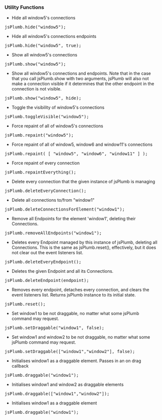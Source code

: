 ### Utility Functions
- Hide all window5's connections
<pre>
jsPlumb.hide("window5");
</pre>
- Hide all window5's connections endpoints
<pre>
jsPlumb.hide("window5", true);
</pre>
- Show all window5's connections
<pre>
jsPlumb.show("window5");
</pre>
- Show all window5's connections and endpoints.  Note that in the case that you call jsPlumb.show with two arguments, jsPlumb will also not make a connection visible if it determines that the other endpoint in the connection is not visible.
<pre>
jsPlumb.show("window5", hide);
</pre>
- Toggle the visibility of window5's connections
<pre>
jsPlumb.toggleVisible("window5");
</pre>
- Force repaint of all of window5's connections
<pre>
jsPlumb.repaint("window5");
</pre>
- Force repaint of all of window5, window6 and window11's connections
<pre>
jsPlumb.repaint( [ "window5", "window6", "window11" ] );
</pre>
- Force repaint of every connection
<pre>
jsPlumb.repaintEverything();
</pre>
- Delete every connection that the given instance of jsPlumb is managing
<pre>
jsPlumb.deleteEveryConnection();
</pre>
- Delete all connections to/from "window1"
<pre>
jsPlumb.deleteConnectionsForElement("window1");
</pre>
- Remove all Endpoints for the element 'window1', deleting their Connections.
<pre>
jsPlumb.removeAllEndpoints("window1");
</pre>
- Deletes every Endpoint managed by this instance of jsPlumb, deleting all Connections. This is the same as jsPlumb.reset(), effectively, but it does not clear out the event listeners list. 
<pre>
jsPlumb.deleteEveryEndpoint();
</pre>
- Deletes the given Endpoint and all its Connections. 
<pre>
jsPlumb.deleteEndpoint(endpoint);
</pre>
- Removes every endpoint, detaches every connection, and clears the event listeners list.  Returns jsPlumb instance to its initial state.  
<pre>
jsPlumb.reset();
</pre>
- Set window1 to be not draggable, no matter what some jsPlumb command may request.
<pre>
jsPlumb.setDraggable("window1", false);
</pre>
- Set window1 and window2 to be not draggable, no matter what some jsPlumb command may request.
<pre>
jsPlumb.setDraggable(["window1","window2"], false);
</pre>
- Initialises window1 as a draggable element. Passes in an on drag callback				
<pre>
jsPlumb.draggable("window1");
</pre>
- Initialises window1 and window2 as draggable elements
<pre>
jsPlumb.draggable(["window1","window2"]);
</pre>
- Initialises window1 as a draggable element
<pre>
jsPlumb.draggable("window1");
</pre>
